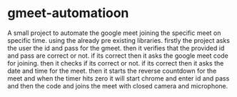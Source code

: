 # gmeet-automatioon
A small project to automate the google meet joining the specific meet on specific time. using the already pre existing libraries.
firstly the project asks the user the id and pass for the gmeet.
then it verifies that the provided id and pass are correct or not.
if its correct then it asks the google meet code for joining.
then it checks if its correct or not.
if its correct then it asks the date and time for the meet.
then it starts the reverse countdown for the meet and when the timer hits zero it will start chrome and enter id and pass and then the code and joins the meet with closed camera and microphone.
